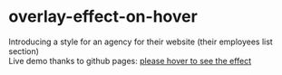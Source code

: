 # overlay-effect-on-hover
Introducing a style for an agency for their website (their employees list section)\
Live demo thanks to github pages: [please hover to see the effect](https://themehdiq.github.io/overlay-effect-on-hover)
